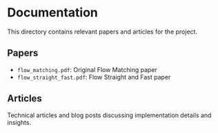 # Documentation

This directory contains relevant papers and articles for the project.

## Papers
- `flow_matching.pdf`: Original Flow Matching paper
- `flow_straight_fast.pdf`: Flow Straight and Fast paper

## Articles
Technical articles and blog posts discussing implementation details and insights. 